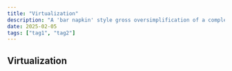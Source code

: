 ```yaml
---
title: "Virtualization"
description: "A 'bar napkin' style gross oversimplification of a complex topic."
date: 2025-02-05
tags: ["tag1", "tag2"]
---
```


## Virtualization

